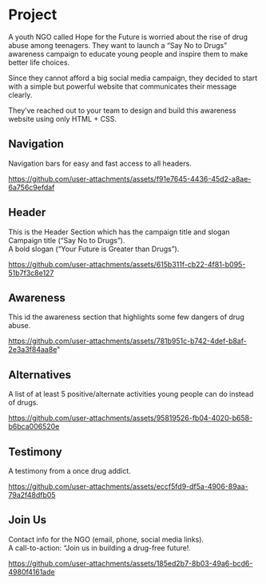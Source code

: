 # Project
A youth NGO called Hope for the Future is worried about the rise of drug abuse among teenagers. They want to launch a “Say No to Drugs” awareness campaign to educate young people and inspire them to make better life choices.  

Since they cannot afford a big social media campaign, they decided to start with a simple but powerful website that communicates their message clearly.  

They’ve reached out to your team to design and build this awareness website using only HTML + CSS.  


## Navigation
Navigation bars for easy and fast access to all headers.

https://github.com/user-attachments/assets/f91e7645-4436-45d2-a8ae-6a756c9efdaf


## Header
This is the Header Section which has the campaign title and slogan
Campaign title (“Say No to Drugs”).  
A bold slogan (“Your Future is Greater than Drugs”).  

https://github.com/user-attachments/assets/615b311f-cb22-4f81-b095-51b7f3c8e127



## Awareness
This id the awareness section that highlights some few dangers of drug abuse.

https://github.com/user-attachments/assets/781b951c-b742-4def-b8af-2e3a3f84aa8e"


## Alternatives
A list of at least 5 positive/alternate activities young people can do instead of drugs. 

https://github.com/user-attachments/assets/95819526-fb04-4020-b658-b6bca006520e


## Testimony
A testimony from a once drug addict.

https://github.com/user-attachments/assets/eccf5fd9-df5a-4906-89aa-79a2f48dfb05


## Join Us
Contact info for the NGO (email, phone, social media links).  
A call-to-action: “Join us in building a drug-free future!.

https://github.com/user-attachments/assets/185ed2b7-8b03-49a6-bcd6-4980f4161ade